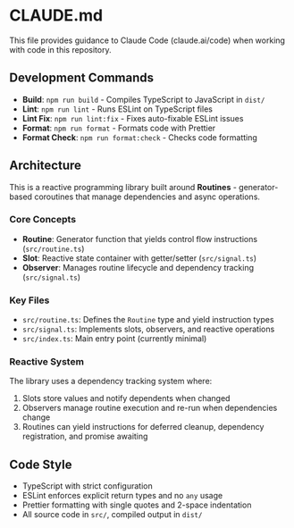 # CLAUDE.md

This file provides guidance to Claude Code (claude.ai/code) when working with code in this repository.

## Development Commands

- **Build**: `npm run build` - Compiles TypeScript to JavaScript in `dist/`
- **Lint**: `npm run lint` - Runs ESLint on TypeScript files
- **Lint Fix**: `npm run lint:fix` - Fixes auto-fixable ESLint issues
- **Format**: `npm run format` - Formats code with Prettier
- **Format Check**: `npm run format:check` - Checks code formatting

## Architecture

This is a reactive programming library built around **Routines** - generator-based coroutines that manage dependencies and async operations.

### Core Concepts

- **Routine**: Generator function that yields control flow instructions (`src/routine.ts`)
- **Slot**: Reactive state container with getter/setter (`src/signal.ts`)
- **Observer**: Manages routine lifecycle and dependency tracking (`src/signal.ts`)

### Key Files

- `src/routine.ts`: Defines the `Routine` type and yield instruction types
- `src/signal.ts`: Implements slots, observers, and reactive operations
- `src/index.ts`: Main entry point (currently minimal)

### Reactive System

The library uses a dependency tracking system where:

1. Slots store values and notify dependents when changed
2. Observers manage routine execution and re-run when dependencies change
3. Routines can yield instructions for deferred cleanup, dependency registration, and promise awaiting

## Code Style

- TypeScript with strict configuration
- ESLint enforces explicit return types and no `any` usage
- Prettier formatting with single quotes and 2-space indentation
- All source code in `src/`, compiled output in `dist/`
